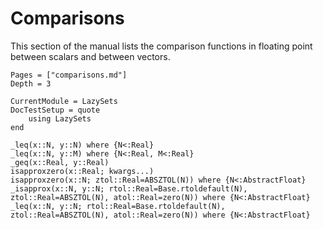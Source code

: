 # Comparisons

This section of the manual lists the comparison functions in floating point between scalars and between vectors.

```@contents
Pages = ["comparisons.md"]
Depth = 3
```

```@meta
CurrentModule = LazySets
DocTestSetup = quote
    using LazySets
end
```

```@docs
_leq(x::N, y::N) where {N<:Real}
_leq(x::N, y::M) where {N<:Real, M<:Real}
_geq(x::Real, y::Real)
isapproxzero(x::Real; kwargs...)
isapproxzero(x::N; ztol::Real=ABSZTOL(N)) where {N<:AbstractFloat}
_isapprox(x::N, y::N; rtol::Real=Base.rtoldefault(N), ztol::Real=ABSZTOL(N), atol::Real=zero(N)) where {N<:AbstractFloat}
_leq(x::N, y::N; rtol::Real=Base.rtoldefault(N), ztol::Real=ABSZTOL(N), atol::Real=zero(N)) where {N<:AbstractFloat}
```
